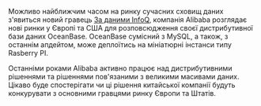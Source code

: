Можливо найближчим часом на ринку сучасних сховищ даних з'явиться новий гравець [За даними InfoQ](https://www.infoworld.com/article/3669815/alibabas-oceanbase-distributed-database-aims-at-markets-outside-china.html#tk.rss_database), компанія Alibaba розглядає нові ринки у Європі та США для розповсюдження своєї дистрибутивної бази даних OceanBase. OceanBase сумісний з MySQL, а також, з останнім апдейтом, може деплоїтись на мініатюрні інстанси типу Rasberry PI.

Останніми роками Alibaba активно працює над дистрибутивними рішеннями та рішеннями пов'язаними з великими масивами даних. Цікаво буде спостерігати чи ці рішення китайської компанії будуть конкурувати з основними гравцями ринку Європи та Штатів.